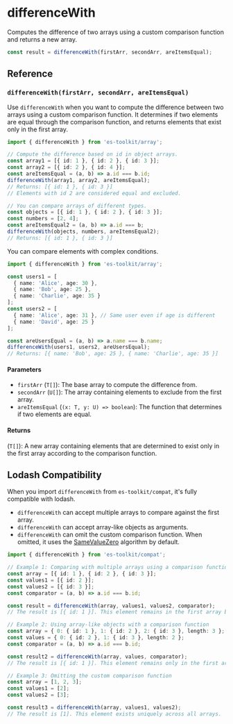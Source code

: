 # differenceWith

Computes the difference of two arrays using a custom comparison function and returns a new array.

```typescript
const result = differenceWith(firstArr, secondArr, areItemsEqual);
```

## Reference

### `differenceWith(firstArr, secondArr, areItemsEqual)`

Use `differenceWith` when you want to compute the difference between two arrays using a custom comparison function. It determines if two elements are equal through the comparison function, and returns elements that exist only in the first array.

```typescript
import { differenceWith } from 'es-toolkit/array';

// Compute the difference based on id in object arrays.
const array1 = [{ id: 1 }, { id: 2 }, { id: 3 }];
const array2 = [{ id: 2 }, { id: 4 }];
const areItemsEqual = (a, b) => a.id === b.id;
differenceWith(array1, array2, areItemsEqual);
// Returns: [{ id: 1 }, { id: 3 }]
// Elements with id 2 are considered equal and excluded.

// You can compare arrays of different types.
const objects = [{ id: 1 }, { id: 2 }, { id: 3 }];
const numbers = [2, 4];
const areItemsEqual2 = (a, b) => a.id === b;
differenceWith(objects, numbers, areItemsEqual2);
// Returns: [{ id: 1 }, { id: 3 }]
```

You can compare elements with complex conditions.

```typescript
import { differenceWith } from 'es-toolkit/array';

const users1 = [
  { name: 'Alice', age: 30 },
  { name: 'Bob', age: 25 },
  { name: 'Charlie', age: 35 }
];
const users2 = [
  { name: 'Alice', age: 31 }, // Same user even if age is different
  { name: 'David', age: 25 }
];

const areUsersEqual = (a, b) => a.name === b.name;
differenceWith(users1, users2, areUsersEqual);
// Returns: [{ name: 'Bob', age: 25 }, { name: 'Charlie', age: 35 }]
```

#### Parameters

- `firstArr` (`T[]`): The base array to compute the difference from.
- `secondArr` (`U[]`): The array containing elements to exclude from the first array.
- `areItemsEqual` (`(x: T, y: U) => boolean`): The function that determines if two elements are equal.

#### Returns

(`T[]`): A new array containing elements that are determined to exist only in the first array according to the comparison function.

## Lodash Compatibility

When you import `differenceWith` from `es-toolkit/compat`, it's fully compatible with lodash.

- `differenceWith` can accept multiple arrays to compare against the first array.
- `differenceWith` can accept array-like objects as arguments.
- `differenceWith` can omit the custom comparison function. When omitted, it uses the [SameValueZero](https://tc39.es/ecma262/multipage/abstract-operations.html#sec-samevaluezero) algorithm by default.

```typescript
import { differenceWith } from 'es-toolkit/compat';

// Example 1: Comparing with multiple arrays using a comparison function
const array = [{ id: 1 }, { id: 2 }, { id: 3 }];
const values1 = [{ id: 2 }];
const values2 = [{ id: 3 }];
const comparator = (a, b) => a.id === b.id;

const result = differenceWith(array, values1, values2, comparator);
// The result is [{ id: 1 }]. This element remains in the first array based on the comparison criteria.

// Example 2: Using array-like objects with a comparison function
const array = { 0: { id: 1 }, 1: { id: 2 }, 2: { id: 3 }, length: 3 };
const values = { 0: { id: 2 }, 1: { id: 3 }, length: 2 };
const comparator = (a, b) => a.id === b.id;

const result2 = differenceWith(array, values, comparator);
// The result is [{ id: 1 }]. This element remains only in the first array-like object based on the comparison criteria.

// Example 3: Omitting the custom comparison function
const array = [1, 2, 3];
const values1 = [2];
const values2 = [3];

const result3 = differenceWith(array, values1, values2);
// The result is [1]. This element exists uniquely across all arrays.
```
